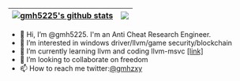 
| <a href="https://github.com/gmh5225"><img align="center" src="https://github-readme-stats.vercel.app/api?username=gmh5225&show_icons=true&theme=tokyonight&hide_border=true" alt="gmh5225's github stats" /></a> | <a href="https://github.com/gmh5225"><img align="center" src="https://github-readme-stats.vercel.app/api/top-langs/?username=gmh5225&layout=compact&theme=tokyonight&hide_border=true&hide=TeX" /></a> |
| ------------- | ------------- |

- 👋 Hi, I’m @gmh5225. I'm an Anti Cheat Research Engineer.
- 👀 I’m interested in windows driver/llvm/game security/blockchain
- 🌱 I’m currently learning llvm and coding llvm-msvc [[link]](https://github.com/NewWorldComingSoon/llvm-msvc-build)
- 💞️ I’m looking to collaborate on freedom
- 📫 How to reach me twitter:[@gmhzxy](https://twitter.com/gmhzxy)


